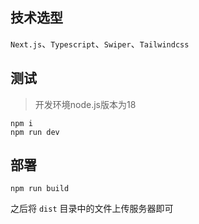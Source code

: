 ## 技术选型

`Next.js`、`Typescript`、`Swiper`、`Tailwindcss`

## 测试

> 开发环境node.js版本为18

```shell
npm i
npm run dev
```

## 部署

```shell
npm run build
```

之后将 `dist` 目录中的文件上传服务器即可

